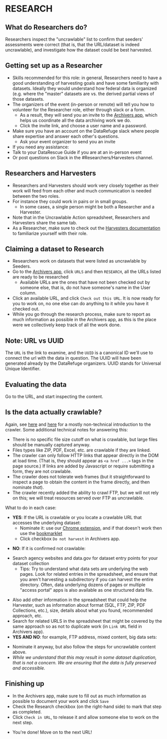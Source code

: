 # RESEARCH

## What do Researchers do?
Researchers inspect the "uncrawlable" list to confirm that seeders' assessments were correct (that is, that the URL/dataset is indeed uncrawlable), and investigate how the dataset could be best harvested.

## Getting set up as a Researcher
 - Skills recommended for this role: in general, Researchers need to have a good understanding of harvesting goals and have some familiarity with datasets. Ideally they would understand how federal data is organized (e.g. where the "master" datasets are vs. the derived partial views of those datasets.
- The organizers of the event (in-person or remote) will tell you how to volunteer for the Researcher role, either through slack or a form. 
	- As a result, they will send you an invite to the [Archivers app](http://www.archivers.space/), which helps us coordinate all the data archiving work we do.
	- Click the invite link, and choose a user name and a password.
- Make sure you have an account on the DataRefuge slack where people share expertise and answer each other's questions.
	- Ask your event organizer to send you an invite  
- If you need any assistance:
 - Talk to your DataRescue Guide if you are at an in-person event
 - Or post questions on Slack in the #Researchers/Harvesters channel.
    
## Researchers and Harvesters
- Researchers and Harvesters should work very closely together as their work will feed from each other and much communication is needed between the two roles.
- For instance they could work in pairs or in small groups. 
  - In some cases, a single person might be both a Researcher and a Harvester.
- Note that in the Uncrawlable Action spreadsheet, Researchers and Harvesters share the same tab.
- As a Researcher, make sure to check out the [Harvesters documentation](harvesting-toolkit) to familiarize yourself with their role.

## Claiming a dataset to Research
- Researchers work on datasets that were listed as uncrawlable by Seeders.
- Go to the [Archivers app](http://www.archivers.space/), click `URLS` and then `RESEARCH`, all the URLs listed are ready to be researched
    - Available URLs are the ones that have not been checked out by someone else, that is, do not have someone's name in the User column.
- Click an available URL, and click `Check out this URL`. It is now ready for you to work on, no one else can do anything to it while you have it checked out. 
- While you go through the research process, make sure to report as much information as possible in the Archivers app, as this is the place were we collectively keep track of all the work done.

## Note: URL vs UUID
The `URL` is the link to examine, and the `UUID` is a canonical ID we'll use to connect the url with the data in question. The UUID will have been generated already by the DataRefuge organizers. UUID stands for Universal Unique Identifier. 

## Evaluating the data
Go to the URL, and start inspecting the content.

## Is the data actually crawlable?
Again, see [here](https://docs.google.com/document/d/1PeWefW2toThs-Pbw0CMv2us7wxQI0gRrP1LGuwMp_UQ/edit)
and [here](https://docs.google.com/document/d/1qpuNCmBmu4KcsS_hE2srewcCiP4f9P5cCyDfHmsSAVU/edit)
for a mostly non-technical introduction to the crawler. Some additional
technical notes for answering this:
- There is no specific file size cutoff on what is crawlable, but large files
  should be manually captured anyway.
- Files types like ZIP, PDF, Excel, etc. are crawlable if they are linked.
- The crawler can only follow HTTP links that appear directly in the DOM at load
  time. (That is, they should appear as `<a href ...>` tags in the page source.)
  If links are added by Javascript or require submitting a form, they are
  not crawlable.
- The crawler does not tolerate web frames (but it straightforward to inspect
  a page to obtain the content in the frame directly, and then nominate *that*).
- The crawler recently added the ability to crawl FTP, but we will not rely on
  this; we will treat resources served over FTP as uncrawlable.

What to do in each case:

- **YES**: If the URL is crawlable or you locate a crawlable URL that accesses the
  underlying dataset:
  - Nominate it: use our
    [Chrome extension](https://chrome.google.com/webstore/detail/nominationtool/abjpihafglmijnkkoppbookfkkanklok),
    and if that doesn't work then use the
    [bookmarklet](http://digital2.library.unt.edu/nomination/eth2016/about/)
  - Click checkbox `Do not harvest` in Archivers app.
 <!-- why don't we ask that any more?  - Fill out cell "Seeded?" = "yes" and tell what URL you seeded. -->
 - **NO**: If it is confirmed not crawlable:
  <!-- Why don't we ask that any more? - Fill out the cell "Can it be crawled?" = "no" in  Researcher section of the spreadsheet-->
  - Search agency websites and data.gov for dataset entry points for your dataset collection   
      - Tips: Try to understand what data sets are underlying the web pages. Look for related entries in the spreadsheet, and ensure that you aren't harvesting a subdirectory if you can harvest the entire directory. Often, data underlying dozens of pages or multiple "access portal" apps is also available as one structured data file.
 <!-- - Add your suggested url for harvesting the data to spreadsheet (in cell "Harvestable Data"), REALLY IMPORTANT!-->
  - Also add other information in the spreadsheet that could help the Harvester, such as information about format (SQL, FTP, ZIP, PDF Collections, etc.), size, details about what you found, recommended approach, etc. 
  - Search for related URLS in the spreadsheet that might be covered by the same approach so as not to duplicate work (in `Link URL` field in Archivers app).
- **YES AND NO**: for example, FTP address, mixed content, big data sets:
 <!--  - Fill out the cell "Can it be crawled?" = "yes & no" in Researcher section of the spreadsheet-->
  - Nominate it anyway, but also follow the steps for uncrawlable content above.
  - *While we understand that this may result in some dataset duplication, that is not a concern. We are ensuring that the data is fully preserved and accessible.* 


## Finishing up
- In the Archivers app, make sure to fill out as much information as possible to document your work and click `Save`
- Check the Research checkbox (on the right-hand side) to mark that step as completed. 
- Click `Check in URL`, to release it and allow someone else to work on the next step. 
<!-- HOW DOES THIS PROCESS WORK NOW:    - If ever a day or more passed  since you originally claimed the item, update the date to today's date. 
    - Note that if more than 2 days have passed since you claimed the dataset and it is still not closed, the **Date field will turn red**, signaling that someone else can claim it in your place and start working on it
      - This will avoid datasets being stuck in the middle of the workflow and not being finalized.-->
            
- You're done! Move on to the next URL!
